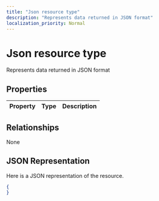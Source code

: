 ```yaml
---
title: "Json resource type"
description: "Represents data returned in JSON format"
localization_priority: Normal
---
```


# Json resource type

Represents data returned in JSON format
## Properties
|Property|Type|Description|
|:---|:---|:---|

## Relationships
None
## JSON Representation
Here is a JSON representation of the resource.
<!--{
  "blockType": "resource",
  "@odata.type": "microsoft.graph.Json"
}-->
``` json
{
}
```



